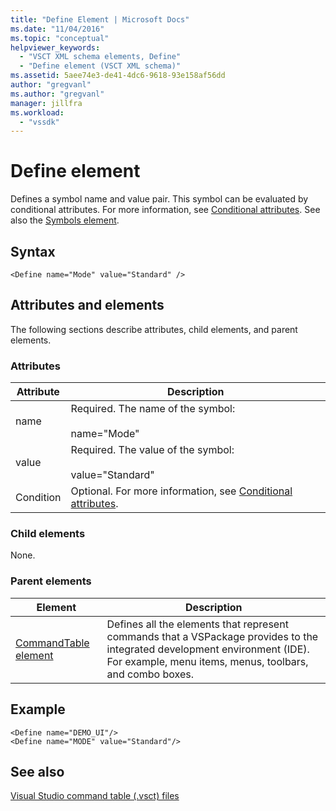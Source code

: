 ```yaml
---
title: "Define Element | Microsoft Docs"
ms.date: "11/04/2016"
ms.topic: "conceptual"
helpviewer_keywords:
  - "VSCT XML schema elements, Define"
  - "Define element (VSCT XML schema)"
ms.assetid: 5aee74e3-de41-4dc6-9618-93e158af56dd
author: "gregvanl"
ms.author: "gregvanl"
manager: jillfra
ms.workload:
  - "vssdk"
---
```

# Define element
Defines a symbol name and value pair. This symbol can be evaluated by conditional attributes. For more information, see [Conditional attributes](../extensibility/vsct-xml-schema-conditional-attributes.md). See also the [Symbols element](../extensibility/symbols-element.md).

## Syntax

```
<Define name="Mode" value="Standard" />
```

## Attributes and elements
 The following sections describe attributes, child elements, and parent elements.

### Attributes

|Attribute|Description|
|---------------|-----------------|
|name|Required. The name of the symbol:<br /><br /> name="Mode"|
|value|Required. The value of the symbol:<br /><br /> value="Standard"|
|Condition|Optional. For more information, see [Conditional attributes](../extensibility/vsct-xml-schema-conditional-attributes.md).|

### Child elements
 None.

### Parent elements

|Element|Description|
|-------------|-----------------|
|[CommandTable element](../extensibility/commandtable-element.md)|Defines all the elements that represent commands that a VSPackage provides to the integrated development environment (IDE). For example, menu items, menus, toolbars, and combo boxes.|

## Example

```
<Define name="DEMO_UI"/>
<Define name="MODE" value="Standard"/>
```

## See also
 [Visual Studio command table (.vsct) files](../extensibility/internals/visual-studio-command-table-dot-vsct-files.md)